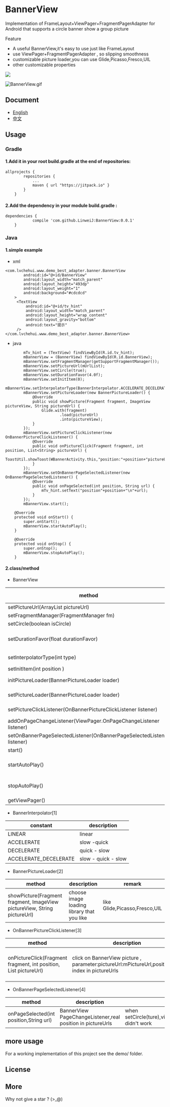 # BannerView

Implementation of FrameLayout+ViewPager+FragmentPagerAdapter for Android that supports a circle banner show a group picture

Feature

- A useful BannerView,it's easy to use just like FrameLayout
- use ViewPager+FragmentPagerAdapter , so slipping smoothness
- customizable picture loader,you can use Glide,Picasso,Fresco,UIL
- other customizable properties

[![](https://jitpack.io/v/LinweiJ/BannerView.svg)](https://jitpack.io/#LinweiJ/BannerView)

![BannerView.gif](https://github.com/LinweiJ/BannerView/blob/master/screen_shot/BannerView.gif)

## Document

- [English](https://github.com/LinweiJ/BannerView/blob/master/README_EN.md)
- [中文](https://github.com/LinweiJ/BannerView/blob/master/README.md)

## Usage

### Gradle

#### 1.Add it in your root build.gradle at the end of repositories:

```
allprojects {
		repositories {
			...
			maven { url "https://jitpack.io" }
		}
	}

```

#### 2.Add the dependency in your module build.gradle :

```
dependencies {
	        compile 'com.github.LinweiJ:BannerView:0.0.1'
	}
```



### Java

#### 1.simple example

- xml

```
<com.lvchehui.www.demo_best_adapter.banner.BannerView
		android:id="@+id/BannerView"
		android:layout_width="match_parent"
		android:layout_height="493dp"
		android:layout_weight="1"
		android:background="#cdcdcd"
	>
	 <TextView
		 android:id="@+id/tv_hint"
	     android:layout_width="match_parent"
	     android:layout_height="wrap_content"
         android:layout_gravity="bottom"
         android:text="提示"
     />
</com.lvchehui.www.demo_best_adapter.banner.BannerView>
```

- java

```
 		mTv_hint = (TextView) findViewById(R.id.tv_hint);
        mBannerView = (BannerView) findViewById(R.id.BannerView);
        mBannerView.setFragmentManager(getSupportFragmentManager());
        mBannerView.setPictureUrl(mUrlList);
        mBannerView.setCircle(true);
        mBannerView.setDurationFavor(4.0f);
        mBannerView.setInitItem(0);
        mBannerView.setInterpolatorType(BannerInterpolator.ACCELERATE_DECELERATE);
        mBannerView.setPictureLoader(new BannerPictureLoader() {
            @Override
            public void showPicture(Fragment fragment, ImageView pictureView, String pictureUrl) {
                Glide.with(fragment)
                        .load(pictureUrl)
                        .into(pictureView);
            }
        });
        mBannerView.setPictureClickListener(new OnBannerPictureClickListener() {
            @Override
            public void onPictureClick(Fragment fragment, int position, List<String> pictureUrl) {
                ToastUtil.showToast(WBannerActivity.this,"position:"+position+"pictureUrl"+pictureUrl.get(position));
            }
        });
        mBannerView.setOnBannerPageSelectedListener(new OnBannerPageSelectedListener() {
            @Override
            public void onPageSelected(int position, String url) {
                mTv_hint.setText("position"+position+"\n"+url);
            }
        });
        mBannerView.start();
        
 	@Override
    protected void onStart() {
        super.onStart();
        mBannerView.startAutoPlay();
    }

    @Override
    protected void onStop() {
        super.onStop();
        mBannerView.stopAutoPlay();
    }

```



#### 2.class/method

- BannerView

| method                                   | description                              | mark (whether must)                 |
| ---------------------------------------- | ---------------------------------------- | :---------------------------------- |
| setPictureUrl(ArrayList<String> pictureUrl) | ArrayList ,a group picture's url         | must                                |
| setFragmentManager(FragmentManager fm)   | v4.app.FragmentManager                   | must                                |
| setCircle(boolean isCircle)              | is circle,true or false                  |                                     |
| setDurationFavor(float durationFavor)    | change the default duration  of srcoler，default1.0F， more bigger more longer |                                     |
| setInterpolatorType(int type)            | Banner Scroller's Interpolator Type,see BannerInterpolator[1] |                                     |
| setInitItem(int position )               | set first show picture,default 0         |                                     |
| initPictureLoader(BannerPictureLoader loader) | init PictureLoader,set success only once,see BannerPictureLoader[2] | must set,without setPictureLoader,  |
| setPictureLoader(BannerPictureLoader loader) | set PictureLoader,see BannerPictureLoader[2] | must set,without initPictureLoadfer |
| setPictureClickListener(OnBannerPictureClickListener listener) | set PictureClickListener,see OnBannerPictureClickListener[3] |                                     |
| addOnPageChangeListener(ViewPager.OnPageChangeListener listener) | ViewPager.OnPageChangeListener           |                                     |
| setOnBannerPageSelectedListener(OnBannerPageSelectedListener listener) | ViewPager Page Selected,see OnBannerPageSelectedListener[4] |                                     |
| start()                                  | init                                     | must                                |
| startAutoPlay()                          | when setCircle(ture), write in Activity/Fragment start(),auto circle |                                     |
| stopAutoPlay()                           | when setCircle(ture), write in Activity/Fragment stop(),stop circle |                                     |
| getViewPager()                           | get this banner ViewPager                |                                     |

- BannerInterpolator[1]

| constant              | description         |
| --------------------- | ------------------- |
| LINEAR                | linear              |
| ACCELERATE            | slow -quick         |
| DECELERATE            | quick - slow        |
| ACCELERATE_DECELERATE | slow - quick - slow |

- BannerPictureLoader[2]

| method                                   | description                              | remark                        |
| ---------------------------------------- | ---------------------------------------- | ----------------------------- |
| showPicture(Fragment fragment, ImageView pictureView, String pictureUrl) | choose image loading library that you like | like Glide,Picasso,Fresco,UIL |

- OnBannerPictureClickListener[3]

| method                                   | description                              | remark                          |
| ---------------------------------------- | ---------------------------------------- | ------------------------------- |
| onPictureClick(Fragment fragment, int position, List<String> pictureUrl) | click on BannerView picture , parameter:pictureUrl:mPictureUrl,position:real  index in pictureUrls | show picture biger or go to URL |

- OnBannerPageSelectedListener[4]

| method                                  | description                              | remark                                   |
| --------------------------------------- | ---------------------------------------- | ---------------------------------------- |
| onPageSelected(int position,String url) | BannerView PageChangeListener,real position in pictureUrls | when setCircle(ture),viewPager.OnPageChangeListener    didn't work |

## more usage

For a working implementation of this project see the demo/  folder.

## License

## More

Why not give a star ? (>_@)

